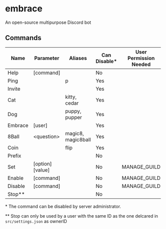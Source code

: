 # embrace
An open-source multipurpose Discord bot

## Commands

Name | Parameter | Aliases | Can Disable* | User Permission Needed
--- | --- | --- | --- | ---
Help | [command] | | No |
Ping | | p | Yes |
Invite | | | Yes |
Cat | | kitty, cedar | Yes |
Dog | | puppy, pupper | Yes |
Embrace | [user] | | Yes |
8Ball | \<question\> | magic8, magic8ball | Yes |
Coin | | flip | Yes |
Prefix | | | No |
Set | [option] [value] | | No | MANAGE_GUILD
Enable | [command] | | No | MANAGE_GUILD
Disable | [command] | | No | MANAGE_GUILD
Stop** | | | No |

\* The command can be disabled by server administrator.

\** Stop can only be used by a user with the same ID as the one delcared in `src/settings.json` as ownerID
